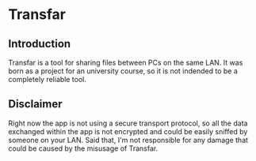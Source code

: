 # Transfar

## Introduction

Transfar is a tool for sharing files between PCs on the same LAN. It was born as a project for an university course, so it is not indended to be a completely reliable tool.

## Disclaimer

Right now the app is not using a secure transport protocol, so all the data exchanged within the app is not encrypted and could be easily sniffed by someone on your LAN. Said that, I'm not responsible for any damage that could be caused by the misusage of Transfar.
